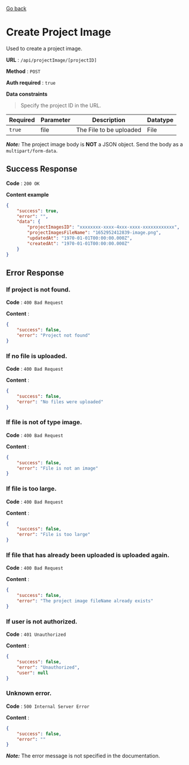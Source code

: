 [Go back](../README.md)

# Create Project Image

Used to create a project image.

**URL** : `/api/projectImage/[projectID]`

**Method** : `POST`

**Auth required** : `true`

**Data constraints**

> Specify the project ID in the URL.

| Required | Parameter | Description             | Datatype |
| -------- | --------- | ----------------------- | -------- |
| `true`   | file      | The File to be uploaded | File     |

**_Note:_** The project image body is **NOT** a JSON object. Send the body as a `multipart/form-data`.

## Success Response

**Code** : `200 OK`

**Content example**

```json
{
	"success": true,
	"error": "",
	"data": {
		"projectImagesID": "xxxxxxxx-xxxx-4xxx-xxxx-xxxxxxxxxxxx",
		"projectImagesFileName": "1652952412839-image.png",
		"updatedAt": "1970-01-01T00:00:00.000Z",
		"createdAt": "1970-01-01T00:00:00.000Z"
	}
}
```

## Error Response

### If project is not found.

**Code** : `400 Bad Request`

**Content** :

```json
{
	"success": false,
	"error": "Project not found"
}
```

### If no file is uploaded.

**Code** : `400 Bad Request`

**Content** :

```json
{
	"success": false,
	"error": "No files were uploaded"
}
```

### If file is not of type image.

**Code** : `400 Bad Request`

**Content** :

```json
{
	"success": false,
	"error": "File is not an image"
}
```

### If file is too large.

**Code** : `400 Bad Request`

**Content** :

```json
{
	"success": false,
	"error": "File is too large"
}
```

### If file that has already been uploaded is uploaded again.

**Code** : `400 Bad Request`

**Content** :

```json
{
	"success": false,
	"error": "The project image fileName already exists"
}
```

### If user is not authorized.

**Code** : `401 Unauthorized`

**Content** :

```json
{
	"success": false,
	"error": "Unauthorized",
	"user": null
}
```

### Unknown error.

**Code** : `500 Internal Server Error`

**Content** :

```json
{
	"success": false,
	"error": ""
}
```

**_Note:_** The error message is not specified in the documentation.
